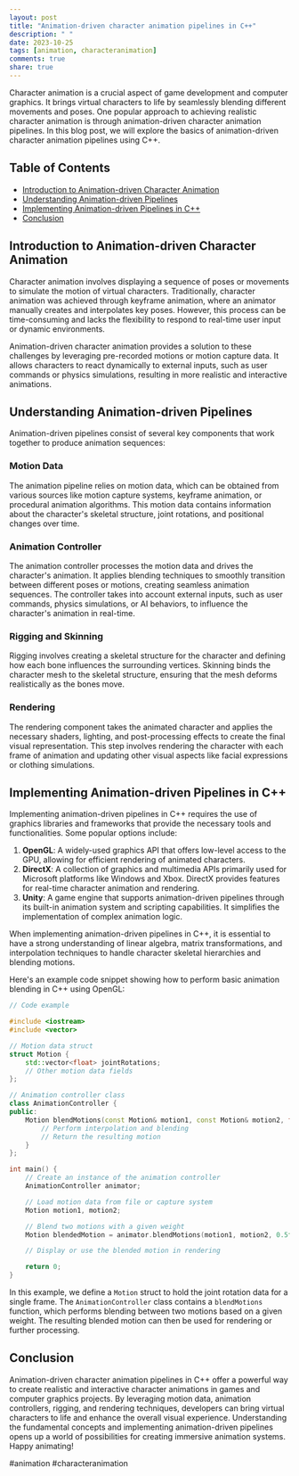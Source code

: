 ```yaml
---
layout: post
title: "Animation-driven character animation pipelines in C++"
description: " "
date: 2023-10-25
tags: [animation, characteranimation]
comments: true
share: true
---
```


Character animation is a crucial aspect of game development and computer graphics. It brings virtual characters to life by seamlessly blending different movements and poses. One popular approach to achieving realistic character animation is through animation-driven character animation pipelines. In this blog post, we will explore the basics of animation-driven character animation pipelines using C++.

## Table of Contents
- [Introduction to Animation-driven Character Animation](#introduction-to-animation-driven-character-animation)
- [Understanding Animation-driven Pipelines](#understanding-animation-driven-pipelines)
- [Implementing Animation-driven Pipelines in C++](#implementing-animation-driven-pipelines-in-c++)
- [Conclusion](#conclusion)

## Introduction to Animation-driven Character Animation

Character animation involves displaying a sequence of poses or movements to simulate the motion of virtual characters. Traditionally, character animation was achieved through keyframe animation, where an animator manually creates and interpolates key poses. However, this process can be time-consuming and lacks the flexibility to respond to real-time user input or dynamic environments.

Animation-driven character animation provides a solution to these challenges by leveraging pre-recorded motions or motion capture data. It allows characters to react dynamically to external inputs, such as user commands or physics simulations, resulting in more realistic and interactive animations.

## Understanding Animation-driven Pipelines

Animation-driven pipelines consist of several key components that work together to produce animation sequences:

### Motion Data
The animation pipeline relies on motion data, which can be obtained from various sources like motion capture systems, keyframe animation, or procedural animation algorithms. This motion data contains information about the character's skeletal structure, joint rotations, and positional changes over time.

### Animation Controller
The animation controller processes the motion data and drives the character's animation. It applies blending techniques to smoothly transition between different poses or motions, creating seamless animation sequences. The controller takes into account external inputs, such as user commands, physics simulations, or AI behaviors, to influence the character's animation in real-time.

### Rigging and Skinning
Rigging involves creating a skeletal structure for the character and defining how each bone influences the surrounding vertices. Skinning binds the character mesh to the skeletal structure, ensuring that the mesh deforms realistically as the bones move.

### Rendering
The rendering component takes the animated character and applies the necessary shaders, lighting, and post-processing effects to create the final visual representation. This step involves rendering the character with each frame of animation and updating other visual aspects like facial expressions or clothing simulations.

## Implementing Animation-driven Pipelines in C++

Implementing animation-driven pipelines in C++ requires the use of graphics libraries and frameworks that provide the necessary tools and functionalities. Some popular options include:

1. **OpenGL**: A widely-used graphics API that offers low-level access to the GPU, allowing for efficient rendering of animated characters.
2. **DirectX**: A collection of graphics and multimedia APIs primarily used for Microsoft platforms like Windows and Xbox. DirectX provides features for real-time character animation and rendering.
3. **Unity**: A game engine that supports animation-driven pipelines through its built-in animation system and scripting capabilities. It simplifies the implementation of complex animation logic.

When implementing animation-driven pipelines in C++, it is essential to have a strong understanding of linear algebra, matrix transformations, and interpolation techniques to handle character skeletal hierarchies and blending motions.

Here's an example code snippet showing how to perform basic animation blending in C++ using OpenGL:

```cpp
// Code example

#include <iostream>
#include <vector>

// Motion data struct
struct Motion {
    std::vector<float> jointRotations;
    // Other motion data fields
};

// Animation controller class
class AnimationController {
public:
    Motion blendMotions(const Motion& motion1, const Motion& motion2, float weight) {
        // Perform interpolation and blending
        // Return the resulting motion
    }
};

int main() {
    // Create an instance of the animation controller
    AnimationController animator;

    // Load motion data from file or capture system
    Motion motion1, motion2;

    // Blend two motions with a given weight
    Motion blendedMotion = animator.blendMotions(motion1, motion2, 0.5f);

    // Display or use the blended motion in rendering

    return 0;
}
```

In this example, we define a `Motion` struct to hold the joint rotation data for a single frame. The `AnimationController` class contains a `blendMotions` function, which performs blending between two motions based on a given weight. The resulting blended motion can then be used for rendering or further processing.

## Conclusion

Animation-driven character animation pipelines in C++ offer a powerful way to create realistic and interactive character animations in games and computer graphics projects. By leveraging motion data, animation controllers, rigging, and rendering techniques, developers can bring virtual characters to life and enhance the overall visual experience. Understanding the fundamental concepts and implementing animation-driven pipelines opens up a world of possibilities for creating immersive animation systems. Happy animating!

\#animation #characteranimation